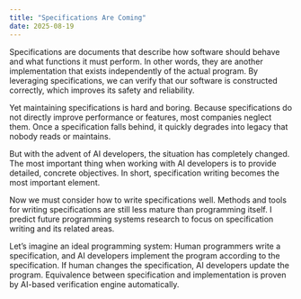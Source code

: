 ```yaml
---
title: "Specifications Are Coming"
date: 2025-08-19
---
```

Specifications are documents that describe how software should behave
and what functions it must perform. In other words, they are another implementation that exists independently of the actual program. By leveraging
specifications, we can verify that our software is constructed correctly, which
improves its safety and reliability.

Yet maintaining specifications is hard and boring. Because specifications
do not directly improve performance or features, most companies neglect
them. Once a specification falls behind, it quickly degrades into legacy that
nobody reads or maintains.

But with the advent of AI developers, the situation has completely
changed. The most important thing when working with AI developers is
to provide detailed, concrete objectives. In short, specification writing becomes the most important element.

Now we must consider how to write specifications well. Methods and
tools for writing specifications are still less mature than programming itself. I predict future programming systems research to focus on specification
writing and its related areas.

Let’s imagine an ideal programming system: Human programmers write
a specification, and AI developers implement the program according to the
specification. If human changes the specification, AI developers update the
program. Equivalence between specification and implementation is proven
by AI-based verification engine automatically.